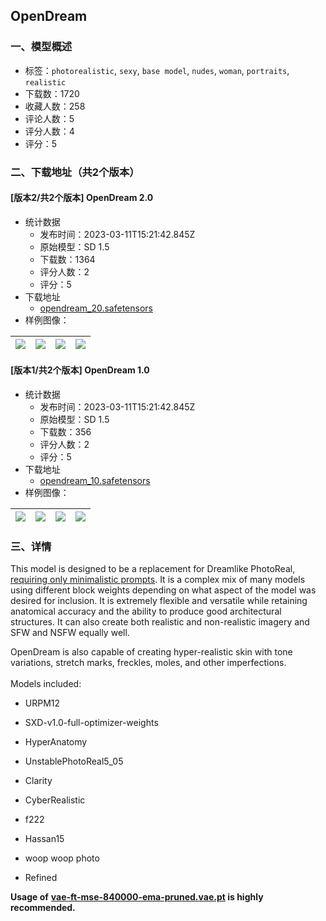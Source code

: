## OpenDream
### 一、模型概述

- 标签：`photorealistic`, `sexy`, `base model`, `nudes`, `woman`, `portraits`, `realistic`
- 下载数：1720
- 收藏人数：258
- 评论人数：5
- 评分人数：4
- 评分：5

### 二、下载地址（共2个版本）

#### [版本2/共2个版本] OpenDream 2.0

- 统计数据
  - 发布时间：2023-03-11T15:21:42.845Z
  - 原始模型：SD 1.5
  - 下载数：1364
  - 评分人数：2
  - 评分：5
- 下载地址
  - [opendream_20.safetensors](https://civitai.com/api/download/models/21271)
- 样例图像：

| <img src="https://image.civitai.com/xG1nkqKTMzGDvpLrqFT7WA/f11920bc-6a8f-4117-13e3-162c9ffc4a00/width=450/225464.jpeg" /> | <img src="https://image.civitai.com/xG1nkqKTMzGDvpLrqFT7WA/754955b7-98de-46cc-8028-65b6a0cc9d00/width=450/225463.jpeg" /> | <img src="https://image.civitai.com/xG1nkqKTMzGDvpLrqFT7WA/a1d24feb-3b36-4cda-148b-561066987200/width=450/225462.jpeg" /> | <img src="https://image.civitai.com/xG1nkqKTMzGDvpLrqFT7WA/e377ed40-8831-4e92-6fb9-227338db8b00/width=450/225461.jpeg" /> |
| ---- | ---- | ---- | ---- |

#### [版本1/共2个版本] OpenDream 1.0

- 统计数据
  - 发布时间：2023-03-11T15:21:42.845Z
  - 原始模型：SD 1.5
  - 下载数：356
  - 评分人数：2
  - 评分：5
- 下载地址
  - [opendream_10.safetensors](https://civitai.com/api/download/models/20807)
- 样例图像：

| <img src="https://image.civitai.com/xG1nkqKTMzGDvpLrqFT7WA/9bbe581d-de1b-456d-4918-14f2ad4dc100/width=450/220333.jpeg" /> | <img src="https://image.civitai.com/xG1nkqKTMzGDvpLrqFT7WA/df7eb51c-8602-4af7-61d8-d9d97e0abd00/width=450/220352.jpeg" /> | <img src="https://image.civitai.com/xG1nkqKTMzGDvpLrqFT7WA/da08968b-7362-4993-03c8-f8483075b800/width=450/220351.jpeg" /> | <img src="https://image.civitai.com/xG1nkqKTMzGDvpLrqFT7WA/257d32f8-c5a2-422f-e176-245ae965cc00/width=450/220350.jpeg" /> |
| ---- | ---- | ---- | ---- |


### 三、详情
<p>This model is designed to be a replacement for Dreamlike PhotoReal, <u>requiring only minimalistic prompts</u>. It is a complex mix of many models using different block weights depending on what aspect of the model was desired for inclusion. It is extremely flexible and versatile while retaining anatomical accuracy and the ability to produce good architectural structures. It can also create both realistic and non-realistic imagery and SFW and NSFW equally well.</p><p>OpenDream is also capable of creating hyper-realistic skin with tone variations, stretch marks, freckles, moles, and other imperfections. <br /><br />Models included:</p><ul><li><p>URPM12</p></li><li><p>SXD-v1.0-full-optimizer-weights</p></li><li><p>HyperAnatomy</p></li><li><p>UnstablePhotoReal5_05</p></li><li><p>Clarity</p></li><li><p>CyberRealistic</p></li><li><p>f222</p></li><li><p>Hassan15</p></li><li><p>woop woop photo</p></li><li><p>Refined</p></li></ul><p></p><p><strong>Usage of</strong> <a target="_blank" rel="ugc" href="http://vae-ft-mse-840000-ema-pruned.vae.pt"><strong>vae-ft-mse-840000-ema-pruned.vae.pt</strong></a><strong> is highly recommended.</strong></p>